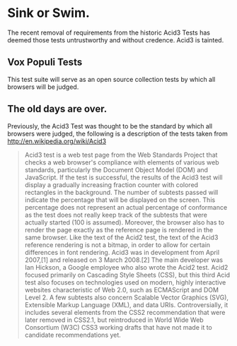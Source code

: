 # Sink or Swim.

The recent removal of requirements from the historic Acid3 Tests has deemed those tests untrustworthy and without credence. Acid3 is tainted.


## Vox Populi Tests

This test suite will serve as an open source collection tests by which all browsers will be judged.


## The old days are over.

Previously, the Acid3 Test was thought to be the standard by which all browsers were judged, the following is a description of the tests taken from http://en.wikipedia.org/wiki/Acid3

> Acid3 test is a web test page from the Web Standards Project that checks a web browser's compliance with elements of various web standards, particularly the Document Object Model (DOM) and JavaScript.
> If the test is successful, the results of the Acid3 test will display a gradually increasing fraction counter with colored rectangles in the background. The number of subtests passed will indicate the percentage that will be displayed on the screen. This percentage does not represent an actual percentage of conformance as the test does not really keep track of the subtests that were actually started (100 is assumed). Moreover, the browser also has to render the page exactly as the reference page is rendered in the same browser. Like the text of the Acid2 test, the text of the Acid3 reference rendering is not a bitmap, in order to allow for certain differences in font rendering.
> Acid3 was in development from April 2007,[1] and released on 3 March 2008.[2] The main developer was Ian Hickson, a Google employee who also wrote the Acid2 test. Acid2 focused primarily on Cascading Style Sheets (CSS), but this third Acid test also focuses on technologies used on modern, highly interactive websites characteristic of Web 2.0, such as ECMAScript and DOM Level 2. A few subtests also concern Scalable Vector Graphics (SVG), Extensible Markup Language (XML), and data URIs. Controversially, it includes several elements from the CSS2 recommendation that were later removed in CSS2.1, but reintroduced in World Wide Web Consortium (W3C) CSS3 working drafts that have not made it to candidate recommendations yet.


